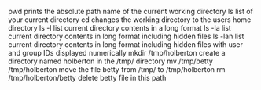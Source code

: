 pwd prints the absolute path name of the current working directory
ls list of your current directory
cd changes the working directory to the users home directory
ls -l list current directory contents in a long format
ls -la list current directory contents in long format including hidden files
ls -lan list current directory contents in long format including hidden files with user and group IDs displayed numerically
mkdir /tmp/holberton create a directory named holberton in the /tmp/ directory
mv /tmp/betty /tmp/holberton move the file betty from /tmp/ to /tmp/holberton
rm /tmp/holberton/betty delete betty file in this path
